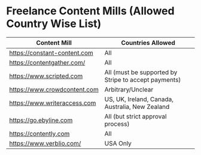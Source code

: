 # Freelance Content Mills (Allowed Country Wise List)

| Content Mill  | Countries Allowed |
| ------------- | ------------- |
| https://constant-content.com  | All  |
| https://contentgather.com/  | All  |
| https://www.scripted.com  | All (must be supported by Stripe to accept payments)  |
| https://www.crowdcontent.com  | Arbitrary/Unclear  |
| https://www.writeraccess.com  | US, UK, Ireland, Canada, Australia, New Zealand  |
| https://go.ebyline.com  | All (but strict approval process)  |
| https://contently.com  | All  |
| https://www.verblio.com/ | USA Only |
